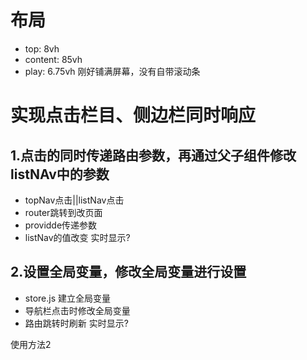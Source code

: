 # 布局
- top: 8vh
- content: 85vh
- play: 6.75vh 刚好铺满屏幕，没有自带滚动条

# 实现点击栏目、侧边栏同时响应
## 1.点击的同时传递路由参数，再通过父子组件修改listNAv中的参数
- topNav点击||listNav点击
- router跳转到改页面
- providde传递参数
- listNav的值改变
实时显示?  
## 2.设置全局变量，修改全局变量进行设置
- store.js 建立全局变量
- 导航栏点击时修改全局变量
- 路由跳转时刷新
实时显示?

使用方法2